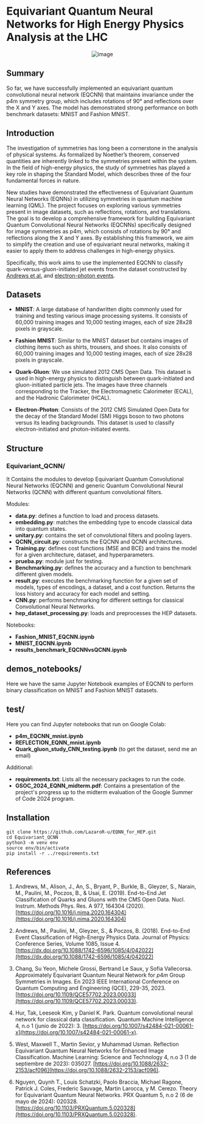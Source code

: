# Equivariant Quantum Neural Networks for High Energy Physics Analysis at the LHC

<p align="center">
  <img src="https://github.com/LazaroR-u/EQNN/assets/80428982/63d3cc7b-f42f-4989-b203-4cce5eaff822" alt="image">
</p>


## Summary

So far, we have successfully implemented an equivariant quantum convolutional neural network (EQCNN) that maintains invariance under the p4m symmetry group, which includes rotations of 90° and reflections over the X and Y axes. The model has demonstrated strong performance on both benchmark datasets: MNIST and Fashion MNIST.

## Introduction

The investigation of symmetries has long been a cornerstone in the analysis of physical systems. As formalized by Noether’s theorem, conserved quantities are inherently linked to the symmetries present within the system. In the field of high-energy physics, the study of symmetries has played a key role in shaping the Standard Model, which describes three of the four fundamental forces in nature. 

New studies have demonstrated the effectiveness of Equivariant Quantum Neural Networks (EQNNs) in utilizing symmetries in quantum machine learning (QML). The project focuses on exploring various symmetries present in image datasets, such as reflections, rotations, and translations. The goal is to develop a comprehensive framework for building Equivariant Quantum Convolutional Neural Networks (EQCNNs) specifically designed for image symmetries as p4m, which consists of rotations by 90° and reflections along the X and Y axes. By establishing this framework, we aim to simplify the creation and use of equivariant neural networks, making it easier to apply them to address challenges in high-energy physics.

Specifically, this work aims to use the implemented EQCNN to classify quark-versus-gluon-initiated jet events from the dataset constructed by [Andrews et al.](https://www.sciencedirect.com/science/article/pii/S0168900220307002?via%3Dihub) and [electron-photon events](https://indico.cern.ch/event/567550/papers/2629451/files/7515-end-end-event_v4.pdf).



## Datasets

- **MNIST**: A large database of handwritten digits commonly used for training and testing various image processing systems. It consists of 60,000 training images and 10,000 testing images, each of size 28x28 pixels in grayscale.

- **Fashion MNIST**: Similar to the MNIST dataset but contains images of clothing items such as shirts, trousers, and shoes. It also consists of 60,000 training images and 10,000 testing images, each of size 28x28 pixels in grayscale.

- **Quark-Gluon**: We use simulated 2012 CMS Open Data. This dataset is used in high-energy physics to distinguish between quark-initiated and gluon-initiated particle jets. The images have three channels corresponding to the Tracker, the Electromagnetic Calorimeter (ECAL), and the Hadronic Calorimeter (HCAL).

- **Electron-Photon**: Consists of the 2012 CMS Simulated Open Data for the decay of the Standard Model (SM) Higgs boson to two photons versus its leading backgrounds. This dataset is used to classify electron-initiated and photon-initiated events.



## Structure

### Equivariant_QCNN/
It Contains the modules to develop Equivariant Quantum Convolutional Neural Networks (EQCNN) and generic Quantum Convolutional Neural Networks (QCNN) with different quantum convolutional filters.

Modules:
- **data.py**: defines a function to load and process datasets.
- **embedding.py**: matches the embedding type to encode classical data into quantum states.
- **unitary.py**: contains the set of convolutional filters and pooling layers.
- **QCNN_circuit.py**: constructs the EQCNN and QCNN architectures.
- **Training.py**: defines cost functions (MSE and BCE) and trains the model for a given architecture, dataset, and hyperparameters.
- **prueba.py**: module just for testing.
- **Benchmarking.py**: defines the accuracy and a function to benchmark different given models.
- **result.py**: executes the benchmarking function for a given set of models, types of encodings, a dataset, and a cost function. Returns the loss history and accuracy for each model and setting.
- **CNN.py**: performs benchmarking for different settings for classical Convolutional Neural Networks.
- **hep_dataset_processing.py**: loads and preprocesses the HEP datasets.

Notebooks:
- **Fashion_MNIST_EQCNN.ipynb**
- **MNIST_EQCNN.ipynb**
- **results_benchmark_EQCNNvsQCNN.ipynb**

## demos_notebooks/
Here we have the same Jupyter Notebook examples of EQCNN to perform binary classification on MNIST and Fashion MNIST datasets.

## test/
Here you can find Jupyter notebooks that run on Google Colab:
- **p4m_EQCNN_mnist.ipynb** 
- **REFLECTION_EQNN_mnist.ipynb**
- **Quark_gluon_study_CNN_testing.ipynb** (to get the dataset, send me an email)

Additional:
- **requirements.txt**: Lists all the necessary packages to run the code.
- **GSOC_2024_EQNN_midterm.pdf**: Contains a presentation of the project's progress up to the midterm evaluation of the Google Summer of Code 2024 program.


## Installation

````
git clone https://github.com/LazaroR-u/EQNN_for_HEP.git
cd Equivariant_QCNN
python3 -m venv env
source env/bin/activate
pip install -r ../requirements.txt
````



## References

1. Andrews, M., Alison, J., An, S., Bryant, P., Burkle, B., Gleyzer, S., Narain, M., Paulini, M., Poczos, B., & Usai, E. (2019). End-to-End Jet Classification of Quarks and Gluons with the CMS Open Data. Nucl. Instrum. Methods Phys. Res. A 977, 164304 (2020). [https://doi.org/10.1016/j.nima.2020.164304](https://doi.org/10.1016/j.nima.2020.164304)

2. Andrews, M., Paulini, M., Gleyzer, S., & Poczos, B. (2018). End-to-End Event Classification of High-Energy Physics Data. Journal of Physics: Conference Series, Volume 1085, Issue 4. [https://dx.doi.org/10.1088/1742-6596/1085/4/042022](https://dx.doi.org/10.1088/1742-6596/1085/4/042022)

3. Chang, Su Yeon, Michele Grossi, Bertrand Le Saux, y Sofia Vallecorsa. Approximately Equivariant Quantum Neural Network for $p4m$ Group Symmetries in Images. En 2023 IEEE International Conference on Quantum Computing and Engineering (QCE), 229-35, 2023. [https://doi.org/10.1109/QCE57702.2023.00033](https://doi.org/10.1109/QCE57702.2023.00033).

4. Hur, Tak, Leeseok Kim, y Daniel K. Park. Quantum convolutional neural network for classical data classification. Quantum Machine Intelligence 4, n.o 1 (junio de 2022): 3. [https://doi.org/10.1007/s42484-021-00061-x](https://doi.org/10.1007/s42484-021-00061-x).

5. West, Maxwell T., Martin Sevior, y Muhammad Usman. Reflection Equivariant Quantum Neural Networks for Enhanced Image Classification. Machine Learning: Science and Technology 4, n.o 3 (1 de septiembre de 2023): 035027. [https://doi.org/10.1088/2632-2153/acf096](https://doi.org/10.1088/2632-2153/acf096).

6.  Nguyen, Quynh T., Louis Schatzki, Paolo Braccia, Michael Ragone, Patrick J. Coles, Frederic Sauvage, Martin Larocca, y M. Cerezo. Theory for Equivariant Quantum Neural Networks. PRX Quantum 5, n.o 2 (6 de mayo de 2024): 020328. [https://doi.org/10.1103/PRXQuantum.5.020328](https://doi.org/10.1103/PRXQuantum.5.020328).




